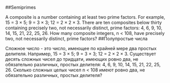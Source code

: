 ##Semiprimes

A composite is a number containing at least two prime factors. For example, 15 = 3 × 5; 9 = 3 × 3; 12 = 2 × 2 × 3.
There are ten composites below thirty containing precisely two, not necessarily distinct, prime factors:
4, 6, 9, 10, 14, 15, 21, 22, 25, 26.
How many composite integers, n < 108, have precisely two, not necessarily distinct, prime factors?
##Полупростые числа

Сложное число - это число, имеющее по крайней мере два простых делителя. Например, 15 = 3 × 5; 9 = 3 × 3; 12 = 2 × 2 × 3.
Существует десять сложных чисел до тридцати, имеющих ровно два, не обязательно различных, простых делителя:
4, 6, 9, 10, 14, 15, 21, 22, 25, 26.
Сколько сложных целых чисел n < 108 имеют ровно два, не обязательно различных, простых делителя?
